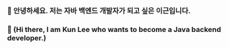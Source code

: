 ### 👋 안녕하세요. 저는 자바 백엔드 개발자가 되고 싶은 이근입니다.
### 👋 (Hi there, I am Kun Lee who wants to become a Java backend developer.)

<!--
**leeguen/leeguen** is a ✨ _special_ ✨ repository because its `README.md` (this file) appears on your GitHub profile.

Here are some ideas to get you started:

- 🔭 I’m currently working on ...
- 🌱 I’m currently learning ...
- 👯 I’m looking to collaborate on ...
- 🤔 I’m looking for help with ...
- 💬 Ask me about ...
- 📫 How to reach me: ...
- 😄 Pronouns: ...
- ⚡ Fun fact: ...
-->
